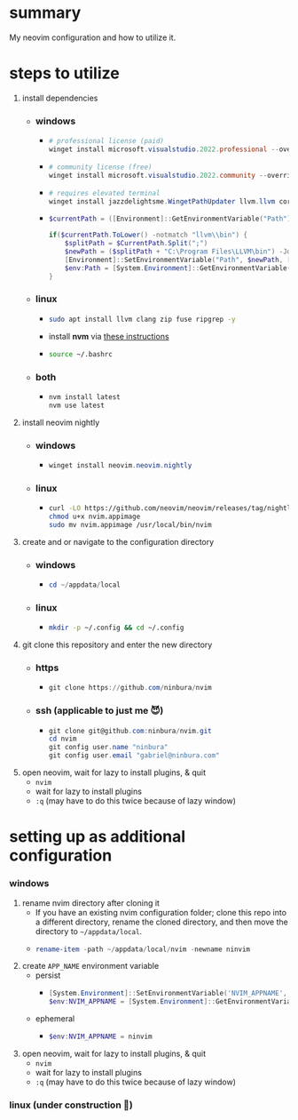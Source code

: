# summary
My neovim configuration and how to utilize it.
# steps to utilize
1. install dependencies
    - ### windows
        - ```powershell
          # professional license (paid)
          winget install microsoft.visualstudio.2022.professional --override "--wait --quiet --add ProductLang En-us --add Microsoft.VisualStudio.Workload.NativeDesktop --includeRecommended"
          ```
        - ```powershell
          # community license (free)
          winget install microsoft.visualstudio.2022.community --override "--wait --quiet --add ProductLang En-us --add Microsoft.VisualStudio.Workload.NativeDesktop --includeRecommended"
          ```
        - ```powershell
          # requires elevated terminal
          winget install jazzdelightsme.WingetPathUpdater llvm.llvm coreybutler.nvmforwindows burntsushi.ripgrep.gnu --accept-package-agreements --accept-source-agreements
          ```

        - ```powershell
          $currentPath = ([Environment]::GetEnvironmentVariable("Path"))
          
          if($currentPath.ToLower() -notmatch "llvm\\bin") {
              $splitPath = $CurrentPath.Split(";")
              $newPath = ($splitPath + "C:\Program Files\LLVM\bin") -Join ";"
              [Environment]::SetEnvironmentVariable("Path", $newPath, [EnvironmentVariableTarget]::Machine)
              $env:Path = [System.Environment]::GetEnvironmentVariable("Path","Machine") + ";" + [System.Environment]::GetEnvironmentVariable("Path", "User")
          }
          ```
    - ### linux
        - ```bash
          sudo apt install llvm clang zip fuse ripgrep -y
          ```
        - install **nvm** via [these instructions](https://github.com/nvm-sh/nvm#installing-and-updating)
        - ```bash
          source ~/.bashrc
          ```
    - ### both
        - ```powershell
          nvm install latest
          nvm use latest
          ```
2. install neovim nightly
    - ### windows
        - ```powershell
          winget install neovim.neovim.nightly
          ```
    - ### linux
        - ```bash
          curl -LO https://github.com/neovim/neovim/releases/tag/nightly/download/nvim.appimage`
          chmod u+x nvim.appimage
          sudo mv nvim.appimage /usr/local/bin/nvim
          ```
3. create and or navigate to the configuration directory
    - ### windows
        - ```powershell
          cd ~/appdata/local
          ```
    - ### linux
        - ```bash
          mkdir -p ~/.config && cd ~/.config
          ```
4. git clone this repository and enter the new directory
    - ### https
        - ```powershell
          git clone https://github.com/ninbura/nvim
          ```
    - ### ssh (applicable to just me 😈)
        - ```powershell
          git clone git@github.com:ninbura/nvim.git
          cd nvim
          git config user.name "ninbura"
          git config user.email "gabriel@ninbura.com"
          ```
5. open neovim, wait for lazy to install plugins, & quit
    - `nvim`
    - wait for lazy to install plugins
    - `:q` (may have to do this twice because of lazy window)
# setting up as additional configuration
### windows
1. rename nvim directory after cloning it
    - If you have an existing nvim configuration folder; clone this repo into a different directory, rename the cloned directory, and then move the directory to `~/appdata/local`.
    - ```powershell
      rename-item -path ~/appdata/local/nvim -newname ninvim
      ```
3. create `APP_NAME` environment variable
    - persist
        - ```powershell
          [System.Environment]::SetEnvironmentVariable('NVIM_APPNAME', 'ninvim', 'Machine')
          $env:NVIM_APPNAME = [System.Environment]::GetEnvironmentVariable("NVIM_APPNAME", "Machine")
          ```
    - ephemeral
        - ```powershell
          $env:NVIM_APPNAME = ninvim
          ```
4. open neovim, wait for lazy to install plugins, & quit
    - `nvim`
    - wait for lazy to install plugins
    - `:q` (may have to do this twice because of lazy window)
### linux (under construction 🚧)
